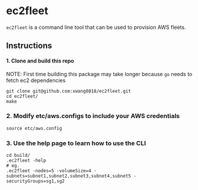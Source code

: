 # ec2fleet

`ec2fleet` is a command line tool that can be used to provision AWS fleets.

## Instructions

#### 1. Clone and build this repo
NOTE: First time building this package may take longer because `go` needs to fetch ec2 dependencies
```
git clone git@github.com:xwang0818/ec2fleet.git
cd ec2fleet/
make
```

### 2. Modify etc/aws.configs to include your AWS credentials
```
source etc/aws.config
```

### 3. Use the help page to learn how to use the CLI
```
cd build/
.ec2fleet -help
# eg.
.ec2fleet -nodes=5 -volumeSize=4 -subnets=subnet1,subnet2,subnet3,subnet4,subnet5 -securityGroups=sg1,sg2
```
